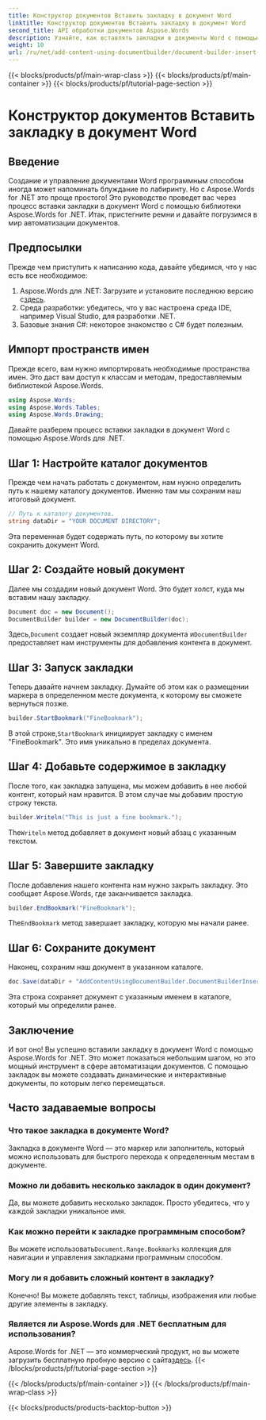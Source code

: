 ```yaml
---
title: Конструктор документов Вставить закладку в документ Word
linktitle: Конструктор документов Вставить закладку в документ Word
second_title: API обработки документов Aspose.Words
description: Узнайте, как вставлять закладки в документы Word с помощью Aspose.Words для .NET с помощью этого подробного пошагового руководства. Идеально подходит для автоматизации документов.
weight: 10
url: /ru/net/add-content-using-documentbuilder/document-builder-insert-bookmark/
---
```


{{< blocks/products/pf/main-wrap-class >}}
{{< blocks/products/pf/main-container >}}
{{< blocks/products/pf/tutorial-page-section >}}

# Конструктор документов Вставить закладку в документ Word

## Введение

Создание и управление документами Word программным способом иногда может напоминать блуждание по лабиринту. Но с Aspose.Words for .NET это проще простого! Это руководство проведет вас через процесс вставки закладки в документ Word с помощью библиотеки Aspose.Words for .NET. Итак, пристегните ремни и давайте погрузимся в мир автоматизации документов.

## Предпосылки

Прежде чем приступить к написанию кода, давайте убедимся, что у нас есть все необходимое:

1.  Aspose.Words для .NET: Загрузите и установите последнюю версию с[здесь](https://releases.aspose.com/words/net/).
2. Среда разработки: убедитесь, что у вас настроена среда IDE, например Visual Studio, для разработки .NET.
3. Базовые знания C#: некоторое знакомство с C# будет полезным.

## Импорт пространств имен

Прежде всего, вам нужно импортировать необходимые пространства имен. Это даст вам доступ к классам и методам, предоставляемым библиотекой Aspose.Words.

```csharp
using Aspose.Words;
using Aspose.Words.Tables;
using Aspose.Words.Drawing;
```

Давайте разберем процесс вставки закладки в документ Word с помощью Aspose.Words для .NET.

## Шаг 1: Настройте каталог документов

Прежде чем начать работать с документом, нам нужно определить путь к нашему каталогу документов. Именно там мы сохраним наш итоговый документ.

```csharp
// Путь к каталогу документов.
string dataDir = "YOUR DOCUMENT DIRECTORY";
```

Эта переменная будет содержать путь, по которому вы хотите сохранить документ Word.

## Шаг 2: Создайте новый документ

Далее мы создадим новый документ Word. Это будет холст, куда мы вставим нашу закладку.

```csharp
Document doc = new Document();
DocumentBuilder builder = new DocumentBuilder(doc);
```

 Здесь,`Document` создает новый экземпляр документа и`DocumentBuilder` предоставляет нам инструменты для добавления контента в документ.

## Шаг 3: Запуск закладки

Теперь давайте начнем закладку. Думайте об этом как о размещении маркера в определенном месте документа, к которому вы сможете вернуться позже.

```csharp
builder.StartBookmark("FineBookmark");
```

 В этой строке,`StartBookmark` инициирует закладку с именем "FineBookmark". Это имя уникально в пределах документа.

## Шаг 4: Добавьте содержимое в закладку

После того, как закладка запущена, мы можем добавить в нее любой контент, который нам нравится. В этом случае мы добавим простую строку текста.

```csharp
builder.Writeln("This is just a fine bookmark.");
```

 The`Writeln` метод добавляет в документ новый абзац с указанным текстом.

## Шаг 5: Завершите закладку

После добавления нашего контента нам нужно закрыть закладку. Это сообщает Aspose.Words, где заканчивается закладка.

```csharp
builder.EndBookmark("FineBookmark");
```

 The`EndBookmark` метод завершает закладку, которую мы начали ранее.

## Шаг 6: Сохраните документ

Наконец, сохраним наш документ в указанном каталоге.

```csharp
doc.Save(dataDir + "AddContentUsingDocumentBuilder.DocumentBuilderInsertBookmark.docx");
```

Эта строка сохраняет документ с указанным именем в каталоге, который мы определили ранее.

## Заключение

И вот оно! Вы успешно вставили закладку в документ Word с помощью Aspose.Words for .NET. Это может показаться небольшим шагом, но это мощный инструмент в сфере автоматизации документов. С помощью закладок вы можете создавать динамические и интерактивные документы, по которым легко перемещаться.

## Часто задаваемые вопросы

### Что такое закладка в документе Word?
Закладка в документе Word — это маркер или заполнитель, который можно использовать для быстрого перехода к определенным местам в документе.

### Можно ли добавить несколько закладок в один документ?
Да, вы можете добавить несколько закладок. Просто убедитесь, что у каждой закладки уникальное имя.

### Как можно перейти к закладке программным способом?
 Вы можете использовать`Document.Range.Bookmarks` коллекция для навигации и управления закладками программным способом.

### Могу ли я добавить сложный контент в закладку?
Конечно! Вы можете добавлять текст, таблицы, изображения или любые другие элементы в закладку.

### Является ли Aspose.Words для .NET бесплатным для использования?
Aspose.Words for .NET — это коммерческий продукт, но вы можете загрузить бесплатную пробную версию с сайта[здесь](https://releases.aspose.com/).
{{< /blocks/products/pf/tutorial-page-section >}}

{{< /blocks/products/pf/main-container >}}
{{< /blocks/products/pf/main-wrap-class >}}

{{< blocks/products/products-backtop-button >}}
